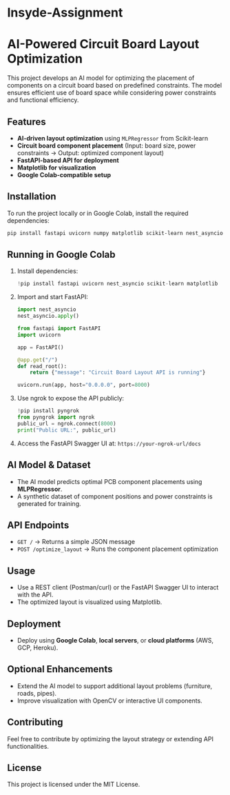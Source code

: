 # Insyde-Assignment

# AI-Powered Circuit Board Layout Optimization

This project develops an AI model for optimizing the placement of components on a circuit board based on predefined constraints. The model ensures efficient use of board space while considering power constraints and functional efficiency.

## Features
- **AI-driven layout optimization** using `MLPRegressor` from Scikit-learn
- **Circuit board component placement** (Input: board size, power constraints → Output: optimized component layout)
- **FastAPI-based API for deployment**
- **Matplotlib for visualization**
- **Google Colab-compatible setup**

## Installation
To run the project locally or in Google Colab, install the required dependencies:

```bash
pip install fastapi uvicorn numpy matplotlib scikit-learn nest_asyncio requests
```

## Running in Google Colab
1. Install dependencies:
   ```python
   !pip install fastapi uvicorn nest_asyncio scikit-learn matplotlib
   ```
2. Import and start FastAPI:
   ```python
   import nest_asyncio
   nest_asyncio.apply()
   
   from fastapi import FastAPI
   import uvicorn
   
   app = FastAPI()
   
   @app.get("/")
   def read_root():
       return {"message": "Circuit Board Layout API is running"}
   
   uvicorn.run(app, host="0.0.0.0", port=8000)
   ```
3. Use ngrok to expose the API publicly:
   ```python
   !pip install pyngrok
   from pyngrok import ngrok
   public_url = ngrok.connect(8000)
   print("Public URL:", public_url)
   ```
4. Access the FastAPI Swagger UI at: `https://your-ngrok-url/docs`

## AI Model & Dataset
- The AI model predicts optimal PCB component placements using **MLPRegressor**.
- A synthetic dataset of component positions and power constraints is generated for training.

## API Endpoints
- `GET /` → Returns a simple JSON message
- `POST /optimize_layout` → Runs the component placement optimization

## Usage
- Use a REST client (Postman/curl) or the FastAPI Swagger UI to interact with the API.
- The optimized layout is visualized using Matplotlib.

## Deployment
- Deploy using **Google Colab**, **local servers**, or **cloud platforms** (AWS, GCP, Heroku).

## Optional Enhancements
- Extend the AI model to support additional layout problems (furniture, roads, pipes).
- Improve visualization with OpenCV or interactive UI components.

## Contributing
Feel free to contribute by optimizing the layout strategy or extending API functionalities.

## License
This project is licensed under the MIT License.
